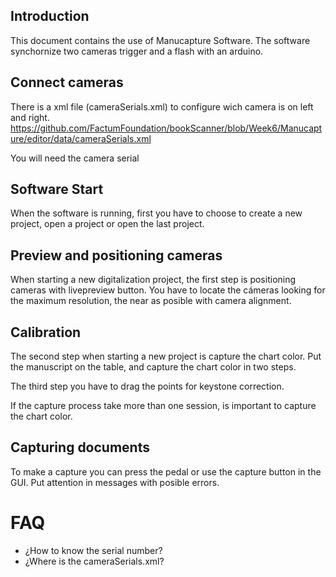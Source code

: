 ## Introduction

This document contains the use of Manucapture Software. The software synchornize two cameras trigger and a flash with an arduino. 

## Connect cameras

There is a xml file (cameraSerials.xml) to configure wich camera is on left and right.
https://github.com/FactumFoundation/bookScanner/blob/Week6/Manucapture/editor/data/cameraSerials.xml
 
 You will need the camera serial

## Software Start

When the software is running, first you have to choose to create a new project, open a project or open the last project.

## Preview and positioning cameras

When starting a new digitalization project, the first step is positioning cameras with livepreview button. You have to locate the cámeras looking for the maximum resolution, the near as posible with camera alignment. 

## Calibration

The second step when starting a new project is capture the chart color. Put the manuscript on the table, and capture the chart color in two steps. 

The third step you have to drag the points for keystone correction.

If the capture process take more than one session, is important to capture the chart color.

## Capturing documents

To make a capture you can press the pedal or use the capture button in the GUI. Put attention in messages with posible errors.


# FAQ

- ¿How to know the serial number?
- ¿Where is the cameraSerials.xml?

